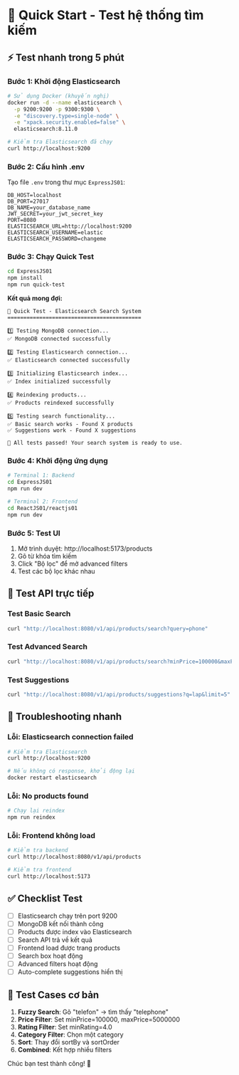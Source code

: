 # 🚀 Quick Start - Test hệ thống tìm kiếm

## ⚡ Test nhanh trong 5 phút

### Bước 1: Khởi động Elasticsearch
```bash
# Sử dụng Docker (khuyến nghị)
docker run -d --name elasticsearch \
  -p 9200:9200 -p 9300:9300 \
  -e "discovery.type=single-node" \
  -e "xpack.security.enabled=false" \
  elasticsearch:8.11.0

# Kiểm tra Elasticsearch đã chạy
curl http://localhost:9200
```

### Bước 2: Cấu hình .env
Tạo file `.env` trong thư mục `ExpressJS01`:
```env
DB_HOST=localhost
DB_PORT=27017
DB_NAME=your_database_name
JWT_SECRET=your_jwt_secret_key
PORT=8080
ELASTICSEARCH_URL=http://localhost:9200
ELASTICSEARCH_USERNAME=elastic
ELASTICSEARCH_PASSWORD=changeme
```

### Bước 3: Chạy Quick Test
```bash
cd ExpressJS01
npm install
npm run quick-test
```

**Kết quả mong đợi:**
```
🚀 Quick Test - Elasticsearch Search System
==========================================

1️⃣ Testing MongoDB connection...
✅ MongoDB connected successfully

2️⃣ Testing Elasticsearch connection...
✅ Elasticsearch connected successfully

3️⃣ Initializing Elasticsearch index...
✅ Index initialized successfully

4️⃣ Reindexing products...
✅ Products reindexed successfully

5️⃣ Testing search functionality...
✅ Basic search works - Found X products
✅ Suggestions work - Found X suggestions

🎉 All tests passed! Your search system is ready to use.
```

### Bước 4: Khởi động ứng dụng
```bash
# Terminal 1: Backend
cd ExpressJS01
npm run dev

# Terminal 2: Frontend
cd ReactJS01/reactjs01
npm run dev
```

### Bước 5: Test UI
1. Mở trình duyệt: http://localhost:5173/products
2. Gõ từ khóa tìm kiếm
3. Click "Bộ lọc" để mở advanced filters
4. Test các bộ lọc khác nhau

## 🧪 Test API trực tiếp

### Test Basic Search
```bash
curl "http://localhost:8080/v1/api/products/search?query=phone"
```

### Test Advanced Search
```bash
curl "http://localhost:8080/v1/api/products/search?minPrice=100000&maxPrice=5000000&minRating=4.0"
```

### Test Suggestions
```bash
curl "http://localhost:8080/v1/api/products/suggestions?q=lap&limit=5"
```

## 🐛 Troubleshooting nhanh

### Lỗi: Elasticsearch connection failed
```bash
# Kiểm tra Elasticsearch
curl http://localhost:9200

# Nếu không có response, khởi động lại
docker restart elasticsearch
```

### Lỗi: No products found
```bash
# Chạy lại reindex
npm run reindex
```

### Lỗi: Frontend không load
```bash
# Kiểm tra backend
curl http://localhost:8080/v1/api/products

# Kiểm tra frontend
curl http://localhost:5173
```

## ✅ Checklist Test

- [ ] Elasticsearch chạy trên port 9200
- [ ] MongoDB kết nối thành công
- [ ] Products được index vào Elasticsearch
- [ ] Search API trả về kết quả
- [ ] Frontend load được trang products
- [ ] Search box hoạt động
- [ ] Advanced filters hoạt động
- [ ] Auto-complete suggestions hiển thị

## 🎯 Test Cases cơ bản

1. **Fuzzy Search**: Gõ "telefon" → tìm thấy "telephone"
2. **Price Filter**: Set minPrice=100000, maxPrice=5000000
3. **Rating Filter**: Set minRating=4.0
4. **Category Filter**: Chọn một category
5. **Sort**: Thay đổi sortBy và sortOrder
6. **Combined**: Kết hợp nhiều filters

Chúc bạn test thành công! 🎉

